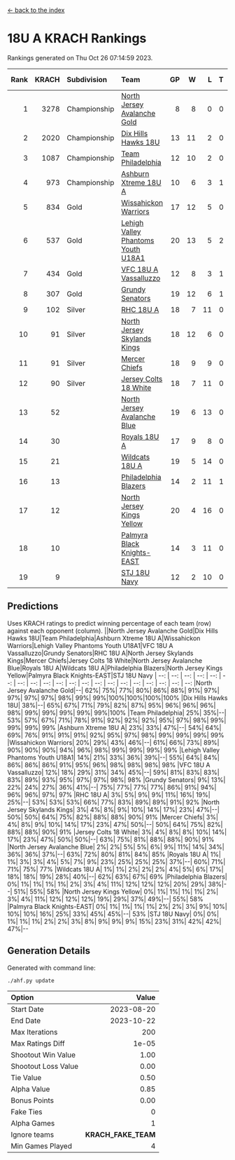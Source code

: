 [<- back to the index](readme.md)
# 18U A KRACH Rankings
Rankings generated on Thu Oct 26 07:14:59 2023.

Rank|KRACH|Subdivision|Team|GP|W|L|T|OTW|OTL|SoS|Exp Wins|Win Diff
---:|---:|:---|:---|---:|---:|---:|---:|---:|---:|---:|---:|---:
1|3278|Championship|[North Jersey Avalanche Gold](https://gamesheetstats.com/seasons/3659/teams/140737/schedule)|8|8|0|0|0|0|57|8.8|-0.0
2|2020|Championship|[Dix Hills Hawks 18U](https://gamesheetstats.com/seasons/3659/teams/140731/schedule)|13|11|2|0|1|0|434|11.9|0.0
3|1087|Championship|[Team Philadelphia](https://gamesheetstats.com/seasons/3659/teams/140745/schedule)|12|10|2|0|0|0|402|10.9|0.0
4|973|Championship|[Ashburn Xtreme 18U A](https://gamesheetstats.com/seasons/3659/teams/140730/schedule)|10|6|3|1|1|0|618|7.4|0.0
5|834|Gold|[Wissahickon Warriors](https://gamesheetstats.com/seasons/3659/teams/140748/schedule)|17|12|5|0|0|0|528|12.9|0.0
6|537|Gold|[Lehigh Valley Phantoms Youth U18A1](https://gamesheetstats.com/seasons/3659/teams/140734/schedule)|20|13|5|2|0|0|400|14.9|0.0
7|434|Gold|[VFC 18U A Vassalluzzo](https://gamesheetstats.com/seasons/3659/teams/140746/schedule)|12|8|3|1|2|1|297|9.4|0.0
8|307|Gold|[Grundy Senators](https://gamesheetstats.com/seasons/3659/teams/140732/schedule)|19|12|6|1|0|0|370|13.4|0.0
9|102|Silver|[RHC 18U A](https://gamesheetstats.com/seasons/3659/teams/140742/schedule)|18|7|11|0|0|1|492|7.9|0.0
10|91|Silver|[North Jersey Skylands Kings](https://gamesheetstats.com/seasons/3659/teams/140739/schedule)|18|12|6|0|1|1|378|12.9|0.0
11|91|Silver|[Mercer Chiefs](https://gamesheetstats.com/seasons/3659/teams/140735/schedule)|18|9|9|0|0|1|325|9.9|0.0
12|90|Silver|[Jersey Colts 18 White](https://gamesheetstats.com/seasons/3659/teams/140733/schedule)|18|7|11|0|0|2|670|7.9|0.0
13|52||[North Jersey Avalanche Blue](https://gamesheetstats.com/seasons/3659/teams/140736/schedule)|19|6|13|0|0|0|453|6.9|0.0
14|30||[Royals 18U A](https://gamesheetstats.com/seasons/3659/teams/140743/schedule)|17|9|8|0|1|0|114|9.9|0.0
15|21||[Wildcats 18U A](https://gamesheetstats.com/seasons/3659/teams/140747/schedule)|19|5|14|0|0|1|473|5.9|0.0
16|13||[Philadelphia Blazers](https://gamesheetstats.com/seasons/3659/teams/140741/schedule)|14|2|11|1|0|2|232|3.4|0.0
17|12||[North Jersey Kings Yellow](https://gamesheetstats.com/seasons/3659/teams/140738/schedule)|20|4|16|0|1|0|351|4.9|0.0
18|10||[Palmyra Black Knights-EAST](https://gamesheetstats.com/seasons/3659/teams/140740/schedule)|14|3|11|0|2|0|215|3.9|0.0
19|9||[STJ 18U Navy](https://gamesheetstats.com/seasons/3659/teams/140744/schedule)|12|2|10|0|0|0|218|2.9|0.0

## Predictions
Uses KRACH ratings to predict winning percentage of each team (row) against each opponent (column).
||North Jersey Avalanche Gold|Dix Hills Hawks 18U|Team Philadelphia|Ashburn Xtreme 18U A|Wissahickon Warriors|Lehigh Valley Phantoms Youth U18A1|VFC 18U A Vassalluzzo|Grundy Senators|RHC 18U A|North Jersey Skylands Kings|Mercer Chiefs|Jersey Colts 18 White|North Jersey Avalanche Blue|Royals 18U A|Wildcats 18U A|Philadelphia Blazers|North Jersey Kings Yellow|Palmyra Black Knights-EAST|STJ 18U Navy
| --: | --: | --: | --: | --: | --: | --: | --: | --: | --: | --: | --: | --: | --: | --: | --: | --: | --: | --: | --: 
|North Jersey Avalanche Gold|--| 62%| 75%| 77%| 80%| 86%| 88%| 91%| 97%| 97%| 97%| 97%| 98%| 99%| 99%|100%|100%|100%|100%
|Dix Hills Hawks 18U| 38%|--| 65%| 67%| 71%| 79%| 82%| 87%| 95%| 96%| 96%| 96%| 98%| 99%| 99%| 99%| 99%| 99%|100%
|Team Philadelphia| 25%| 35%|--| 53%| 57%| 67%| 71%| 78%| 91%| 92%| 92%| 92%| 95%| 97%| 98%| 99%| 99%| 99%| 99%
|Ashburn Xtreme 18U A| 23%| 33%| 47%|--| 54%| 64%| 69%| 76%| 91%| 91%| 91%| 92%| 95%| 97%| 98%| 99%| 99%| 99%| 99%
|Wissahickon Warriors| 20%| 29%| 43%| 46%|--| 61%| 66%| 73%| 89%| 90%| 90%| 90%| 94%| 96%| 98%| 99%| 99%| 99%| 99%
|Lehigh Valley Phantoms Youth U18A1| 14%| 21%| 33%| 36%| 39%|--| 55%| 64%| 84%| 86%| 86%| 86%| 91%| 95%| 96%| 98%| 98%| 98%| 98%
|VFC 18U A Vassalluzzo| 12%| 18%| 29%| 31%| 34%| 45%|--| 59%| 81%| 83%| 83%| 83%| 89%| 93%| 95%| 97%| 97%| 98%| 98%
|Grundy Senators|  9%| 13%| 22%| 24%| 27%| 36%| 41%|--| 75%| 77%| 77%| 77%| 86%| 91%| 94%| 96%| 96%| 97%| 97%
|RHC 18U A|  3%|  5%|  9%|  9%| 11%| 16%| 19%| 25%|--| 53%| 53%| 53%| 66%| 77%| 83%| 89%| 89%| 91%| 92%
|North Jersey Skylands Kings|  3%|  4%|  8%|  9%| 10%| 14%| 17%| 23%| 47%|--| 50%| 50%| 64%| 75%| 82%| 88%| 88%| 90%| 91%
|Mercer Chiefs|  3%|  4%|  8%|  9%| 10%| 14%| 17%| 23%| 47%| 50%|--| 50%| 64%| 75%| 82%| 88%| 88%| 90%| 91%
|Jersey Colts 18 White|  3%|  4%|  8%|  8%| 10%| 14%| 17%| 23%| 47%| 50%| 50%|--| 63%| 75%| 81%| 88%| 88%| 90%| 91%
|North Jersey Avalanche Blue|  2%|  2%|  5%|  5%|  6%|  9%| 11%| 14%| 34%| 36%| 36%| 37%|--| 63%| 72%| 80%| 81%| 84%| 85%
|Royals 18U A|  1%|  1%|  3%|  3%|  4%|  5%|  7%|  9%| 23%| 25%| 25%| 25%| 37%|--| 60%| 71%| 71%| 75%| 77%
|Wildcats 18U A|  1%|  1%|  2%|  2%|  2%|  4%|  5%|  6%| 17%| 18%| 18%| 19%| 28%| 40%|--| 62%| 63%| 67%| 69%
|Philadelphia Blazers|  0%|  1%|  1%|  1%|  1%|  2%|  3%|  4%| 11%| 12%| 12%| 12%| 20%| 29%| 38%|--| 51%| 55%| 58%
|North Jersey Kings Yellow|  0%|  1%|  1%|  1%|  1%|  2%|  3%|  4%| 11%| 12%| 12%| 12%| 19%| 29%| 37%| 49%|--| 55%| 58%
|Palmyra Black Knights-EAST|  0%|  1%|  1%|  1%|  1%|  2%|  2%|  3%|  9%| 10%| 10%| 10%| 16%| 25%| 33%| 45%| 45%|--| 53%
|STJ 18U Navy|  0%|  0%|  1%|  1%|  1%|  2%|  2%|  3%|  8%|  9%|  9%|  9%| 15%| 23%| 31%| 42%| 42%| 47%|--

## Generation Details

Generated with command line:
```
./ahf.py update
```

| Option | Value |
| :----- | ----: |
| Start Date | 2023-08-20 |
| End Date | 2023-10-22 |
| Max Iterations | 200 |
| Max Ratings Diff | 1e-05 |
| Shootout Win Value | 1.00 |
| Shootout Loss Value | 0.00 |
| Tie Value | 0.50 |
| Alpha Value | 0.85 |
| Bonus Points | 0.00 |
| Fake Ties | 0 |
| Alpha Games | 1 |
| Ignore teams | __KRACH_FAKE_TEAM__ |
| Min Games Played | 4 |

